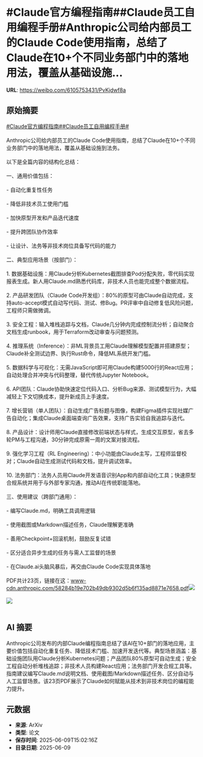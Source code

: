 # #Claude官方编程指南##Claude员工自用编程手册#Anthropic公司给内部员工的Claude Code使用指南，总结了Claude在10+个不同业务部门中的落地用法，覆盖从基础设施...

**URL**: https://weibo.com/6105753431/PvKjdwf8a

## 原始摘要

<a href="https://m.weibo.cn/search?containerid=231522type%3D1%26t%3D10%26q%3D%23Claude%E5%AE%98%E6%96%B9%E7%BC%96%E7%A8%8B%E6%8C%87%E5%8D%97%23&amp;extparam=%23Claude%E5%AE%98%E6%96%B9%E7%BC%96%E7%A8%8B%E6%8C%87%E5%8D%97%23" data-hide=""><span class="surl-text">#Claude官方编程指南#</span></a><a href="https://m.weibo.cn/search?containerid=231522type%3D1%26t%3D10%26q%3D%23Claude%E5%91%98%E5%B7%A5%E8%87%AA%E7%94%A8%E7%BC%96%E7%A8%8B%E6%89%8B%E5%86%8C%23&amp;extparam=%23Claude%E5%91%98%E5%B7%A5%E8%87%AA%E7%94%A8%E7%BC%96%E7%A8%8B%E6%89%8B%E5%86%8C%23" data-hide=""><span class="surl-text">#Claude员工自用编程手册#</span></a><br><br>Anthropic公司给内部员工的Claude Code使用指南，总结了Claude在10+个不同业务部门中的落地用法，覆盖从基础设施到法务。<br><br>以下是全篇内容的结构化总结：<br><br>一、通用价值包括：<br><br>- 自动化重复性任务<br>    <br>- 降低非技术员工使用门槛<br>    <br>- 加快原型开发和产品迭代速度<br>    <br>- 提升跨团队协作效率<br>    <br>- 让设计、法务等非技术岗位具备写代码的能力<br>    <br>二、典型应用场景（按部门）：<br><br>1. 数据基础设施：用Claude分析Kubernetes截图排查Pod分配失败，零代码实现报表生成。新人用Claude.md熟悉代码库，非技术人员也能完成整个数据流程。<br>    <br>2. 产品研发团队（Claude Code开发组）：80%的原型可由Claude自动完成，支持auto-accept模式自动写代码、测试、修Bug。PR评审中自动修复低风险问题，工程师只需做微调。<br>    <br>3. 安全工程：输入堆栈追踪与文档，Claude几分钟内完成控制流分析；自动聚合文档生成runbook，用于Terraform改动审查与问题预测。<br>    <br>4. 推理系统（Inference）：非ML背景员工用Claude理解模型配置并搭建原型；Claude补全测试边界、执行Rust命令，降低ML系统开发门槛。<br>    <br>5. 数据科学与可视化：无需JavaScript即可用Claude构建5000行的React应用；自动处理合并冲突与代码整理，替代传统Jupyter Notebook。<br>    <br>6. API团队：Claude协助快速定位代码入口、分析Bug来源、测试模型行为，大幅减轻上下文切换成本，提升新成员上手速度。<br>    <br>7. 增长营销（单人团队）：自动生成广告标题与图像，构建Figma插件实现社媒广告自动化；集成Claude桌面端查询广告效果，支持广告实验自我追踪与迭代。<br>    <br>8. 产品设计：设计师用Claude直接修改前端状态与样式，生成交互原型，省去多轮PM与工程沟通，30分钟完成原需一周的文案对接流程。<br>    <br>9. 强化学习工程（RL Engineering）：中小功能由Claude主写，工程师监督校对；Claude自动生成测试代码和文档，提升调试效率。<br>    <br>10. 法务部门：法务人员用Claude开发语音识别App和内部自动化工具；快速原型合规系统并用于与外部专家沟通，推动AI在传统职能落地。<br>    <br>三、使用建议（跨部门通用）：<br><br>- 编写Claude.md，明确工具调用逻辑<br>    <br>- 使用截图或Markdown描述任务，Claude理解更准确<br>    <br>- 善用Checkpoint+回滚机制，鼓励反复试错<br>    <br>- 区分适合异步生成的任务与需人工监督的场景<br>    <br>- 在Claude.ai头脑风暴后，再交由Claude Code实现具体落地<br>    <br>PDF共计23页，链接在这：www-cdn.anthropic.com/58284b19e702b49db9302d5b6f135ad8871e7658.pdf<img style="" src="https://tvax3.sinaimg.cn/large/006Fd7o3gy1i295nb7kvej318019o0yt.jpg" referrerpolicy="no-referrer"><br><br><img style="" src="https://tvax1.sinaimg.cn/large/006Fd7o3gy1i295nou0ygj3180194jvx.jpg" referrerpolicy="no-referrer"><br><br>

## AI 摘要

Anthropic公司发布的内部Claude编程指南总结了该AI在10+部门的落地应用，主要价值包括自动化重复任务、降低技术门槛、加速开发迭代等。典型场景涵盖：基础设施团队用Claude分析Kubernetes问题；产品团队80%原型可自动生成；安全工程自动分析堆栈追踪；非技术人员构建React应用；法务部门开发合规工具等。指南建议编写Claude.md说明文档、使用截图/Markdown描述任务、区分自动与人工监督场景。该23页PDF展示了Claude如何赋能从技术到非技术岗位的编程能力提升。

## 元数据

- **来源**: ArXiv
- **类型**: 论文
- **保存时间**: 2025-06-09T15:02:16Z
- **目录日期**: 2025-06-09
